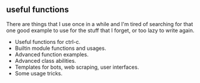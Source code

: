 ## useful functions
There are things that I use once in a while and I'm tired of searching for that one good example to use for the stuff that I forget, or too lazy to write again.

- Useful functions for ctrl-c.
- Builtin module functions and usages.
- Advanced function examples.
- Advanced class abilities.
- Templates for bots, web scraping, user interfaces.
- Some usage tricks.